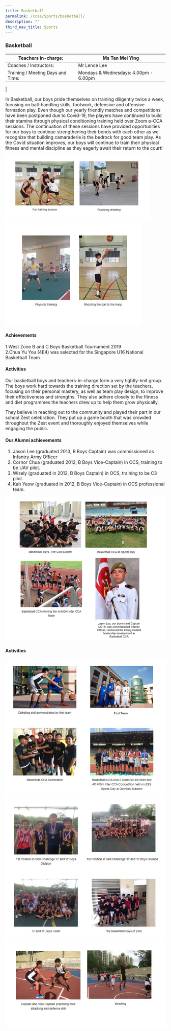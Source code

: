 ```yaml
---
title: Basketball
permalink: /ccas/Sports/basketball/
description: ""
third_nav_title: Sports
---
```

### Basketball

| Teachers in-charge: | Ms Tan Mei Ying |
|---|---|
| Coaches / Instructors: | Mr Lence Lee |
| Training / Meeting Days and Time: | Mondays & Wednesdays: 4.00pm - 6.00pm |
|

In Basketball, our boys pride themselves on training diligently twice a week, focusing on ball-handling skills, footwork, defensive and offensive formation play. Even though our yearly friendly matches and competitions have been postponed due to Covid-19, the players have continued to build their stamina through physical conditioning training held over Zoom e-CCA sessions. The continuation of these sessions have provided opportunities for our boys to continue strengthening their bonds with each other as we recognize that building camaraderie is the bedrock for good team play. As the Covid situation improves, our boys will continue to train their physical fitness and mental discipline as they eagerly await their return to the court!

<img src="/images/bball%201.jpg" 
     style="width:90%">
<img src="/images/bball%202.jpg" 
     style="width:85%">
		 
#### Achievements
1.West Zone B and C Boys Basketball Tournament 2019 <br>
2.Chua Yu You (4E4) was selected for the Singapore U16 National Basketball Team

#### Activities

Our basketball boys and teachers-in-charge form a very tightly-knit group. The boys work hard towards the training direction set by the teachers, focusing on their personal mastery, as well as team play design, to improve their effectiveness and strengths. They also adhere closely to the fitness and diet programmes the teachers drew up to help them grow physically.

They believe in reaching out to the community and played their part in our school Zest celebration. They put up a game booth that was crowded throughout the Zest event and thoroughly enjoyed themselves while engaging the public.

#### Our Alumni achievements

1. Jason Lee (graduated 2013, B Boys Captain) was commissioned as Infantry Army Officer  
2. Cornor Chua (graduated 2012, B Boys Vice-Captain) in OCS, training to be UAV pilot.  
3. Wisely (graduated in 2012, B Boys Captain) in OCS, training to be C3 pilot.  
4. Kah Yeow (graduated in 2012, B Boys Vice-Captain) in OCS professional team.

![](/images/bball%203.jpg)

#### Activities

![](/images/bball%204.jpg)
![](/images/bball%205.jpg)
![](/images/bball%206.jpg)